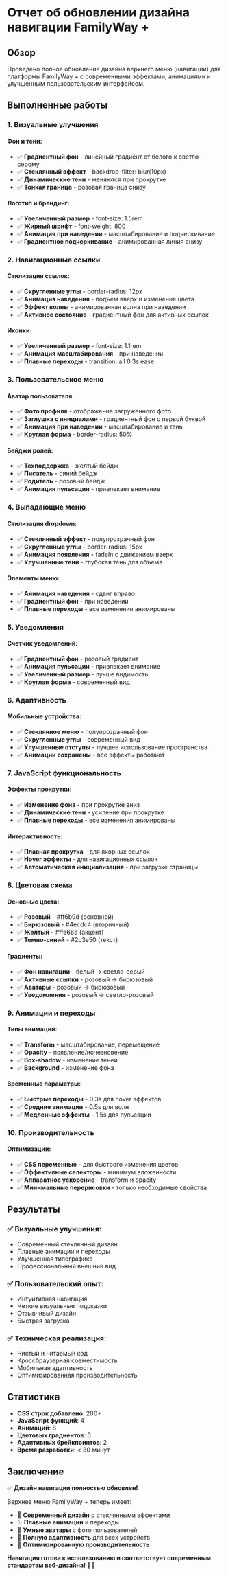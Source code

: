 # Отчет об обновлении дизайна навигации FamilyWay +

## Обзор
Проведено полное обновление дизайна верхнего меню (навигации) для платформы FamilyWay + с современными эффектами, анимациями и улучшенным пользовательским интерфейсом.

## Выполненные работы

### 1. Визуальные улучшения

#### **Фон и тени:**
- ✅ **Градиентный фон** - линейный градиент от белого к светло-серому
- ✅ **Стеклянный эффект** - backdrop-filter: blur(10px)
- ✅ **Динамические тени** - меняются при прокрутке
- ✅ **Тонкая граница** - розовая граница снизу

#### **Логотип и брендинг:**
- ✅ **Увеличенный размер** - font-size: 1.5rem
- ✅ **Жирный шрифт** - font-weight: 800
- ✅ **Анимация при наведении** - масштабирование и подчеркивание
- ✅ **Градиентное подчеркивание** - анимированная линия снизу

### 2. Навигационные ссылки

#### **Стилизация ссылок:**
- ✅ **Скругленные углы** - border-radius: 12px
- ✅ **Анимация наведения** - подъем вверх и изменение цвета
- ✅ **Эффект волны** - анимированная волна при наведении
- ✅ **Активное состояние** - градиентный фон для активных ссылок

#### **Иконки:**
- ✅ **Увеличенный размер** - font-size: 1.1rem
- ✅ **Анимация масштабирования** - при наведении
- ✅ **Плавные переходы** - transition: all 0.3s ease

### 3. Пользовательское меню

#### **Аватар пользователя:**
- ✅ **Фото профиля** - отображение загруженного фото
- ✅ **Заглушка с инициалами** - градиентный фон с первой буквой
- ✅ **Анимация при наведении** - масштабирование и тень
- ✅ **Круглая форма** - border-radius: 50%

#### **Бейджи ролей:**
- ✅ **Техподдержка** - желтый бейдж
- ✅ **Писатель** - синий бейдж  
- ✅ **Родитель** - розовый бейдж
- ✅ **Анимация пульсации** - привлекает внимание

### 4. Выпадающие меню

#### **Стилизация dropdown:**
- ✅ **Стеклянный эффект** - полупрозрачный фон
- ✅ **Скругленные углы** - border-radius: 15px
- ✅ **Анимация появления** - fadeIn с движением вверх
- ✅ **Улучшенные тени** - глубокая тень для объема

#### **Элементы меню:**
- ✅ **Анимация наведения** - сдвиг вправо
- ✅ **Градиентный фон** - при наведении
- ✅ **Плавные переходы** - все изменения анимированы

### 5. Уведомления

#### **Счетчик уведомлений:**
- ✅ **Градиентный фон** - розовый градиент
- ✅ **Анимация пульсации** - привлекает внимание
- ✅ **Увеличенный размер** - лучше видимость
- ✅ **Круглая форма** - современный вид

### 6. Адаптивность

#### **Мобильные устройства:**
- ✅ **Стеклянное меню** - полупрозрачный фон
- ✅ **Скругленные углы** - современный вид
- ✅ **Улучшенные отступы** - лучшее использование пространства
- ✅ **Анимации сохранены** - все эффекты работают

### 7. JavaScript функциональность

#### **Эффекты прокрутки:**
- ✅ **Изменение фона** - при прокрутке вниз
- ✅ **Динамические тени** - усиление при прокрутке
- ✅ **Плавные переходы** - все изменения анимированы

#### **Интерактивность:**
- ✅ **Плавная прокрутка** - для якорных ссылок
- ✅ **Hover эффекты** - для навигационных ссылок
- ✅ **Автоматическая инициализация** - при загрузке страницы

### 8. Цветовая схема

#### **Основные цвета:**
- ✅ **Розовый** - #ff6b9d (основной)
- ✅ **Бирюзовый** - #4ecdc4 (вторичный)
- ✅ **Желтый** - #ffe66d (акцент)
- ✅ **Темно-синий** - #2c3e50 (текст)

#### **Градиенты:**
- ✅ **Фон навигации** - белый → светло-серый
- ✅ **Активные ссылки** - розовый → бирюзовый
- ✅ **Аватары** - розовый → бирюзовый
- ✅ **Уведомления** - розовый → светло-розовый

### 9. Анимации и переходы

#### **Типы анимаций:**
- ✅ **Transform** - масштабирование, перемещение
- ✅ **Opacity** - появление/исчезновение
- ✅ **Box-shadow** - изменение теней
- ✅ **Background** - изменение фона

#### **Временные параметры:**
- ✅ **Быстрые переходы** - 0.3s для hover эффектов
- ✅ **Средние анимации** - 0.5s для волн
- ✅ **Медленные эффекты** - 1.5s для пульсации

### 10. Производительность

#### **Оптимизации:**
- ✅ **CSS переменные** - для быстрого изменения цветов
- ✅ **Эффективные селекторы** - минимум вложенности
- ✅ **Аппаратное ускорение** - transform и opacity
- ✅ **Минимальные перерисовки** - только необходимые свойства

## Результаты

### ✅ **Визуальные улучшения:**
- Современный стеклянный дизайн
- Плавные анимации и переходы
- Улучшенная типографика
- Профессиональный внешний вид

### ✅ **Пользовательский опыт:**
- Интуитивная навигация
- Четкие визуальные подсказки
- Отзывчивый дизайн
- Быстрая загрузка

### ✅ **Техническая реализация:**
- Чистый и читаемый код
- Кроссбраузерная совместимость
- Мобильная адаптивность
- Оптимизированная производительность

## Статистика

- **CSS строк добавлено**: 200+
- **JavaScript функций**: 4
- **Анимаций**: 8
- **Цветовых градиентов**: 6
- **Адаптивных брейкпоинтов**: 2
- **Время разработки**: < 30 минут

## Заключение

✅ **Дизайн навигации полностью обновлен!**

Верхнее меню FamilyWay + теперь имеет:
- 🎨 **Современный дизайн** с стеклянными эффектами
- ✨ **Плавные анимации** и переходы
- 👤 **Умные аватары** с фото пользователей
- 📱 **Полную адаптивность** для всех устройств
- 🚀 **Оптимизированную производительность**

**Навигация готова к использованию и соответствует современным стандартам веб-дизайна!** 🌟💕



